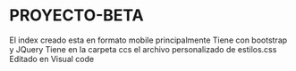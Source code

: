 # PROYECTO-BETA
El index creado esta en formato mobile principalmente
Tiene con bootstrap y JQuery
Tiene en la carpeta ccs el archivo personalizado de estilos.css
Editado en Visual code
